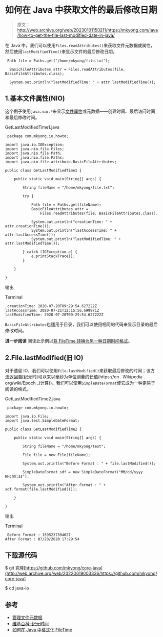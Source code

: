 # 如何在 Java 中获取文件的最后修改日期

> 原文：<http://web.archive.org/web/20230101150211/https://mkyong.com/java/how-to-get-the-file-last-modified-date-in-java/>

在 Java 中，我们可以使用`Files.readAttributes()`来获取文件元数据或属性，然后使用`lastModifiedTime()`来显示文件的最后修改日期。

```
 Path file = Paths.get("/home/mkyong/file.txt");

  BasicFileAttributes attr = Files.readAttributes(file, BasicFileAttributes.class);

  System.out.println("lastModifiedTime: " + attr.lastModifiedTime()); 
```

## 1.基本文件属性(NIO)

这个例子使用`java.nio.*`来显示[文件属性](http://web.archive.org/web/20220619003336/https://docs.oracle.com/javase/tutorial/essential/io/fileAttr.html)或元数据——创建时间、最后访问时间和最后修改时间。

GetLastModifiedTime1.java

```
 package com.mkyong.io.howto;

import java.io.IOException;
import java.nio.file.Files;
import java.nio.file.Path;
import java.nio.file.Paths;
import java.nio.file.attribute.BasicFileAttributes;

public class GetLastModifiedTime1 {

    public static void main(String[] args) {

        String fileName = "/home/mkyong/file.txt";

        try {

            Path file = Paths.get(fileName);
            BasicFileAttributes attr =
                Files.readAttributes(file, BasicFileAttributes.class);

            System.out.println("creationTime: " + attr.creationTime());
            System.out.println("lastAccessTime: " + attr.lastAccessTime());
            System.out.println("lastModifiedTime: " + attr.lastModifiedTime());

        } catch (IOException e) {
            e.printStackTrace();
        }

    }

} 
```

输出

Terminal

```
 creationTime: 2020-07-20T09:29:54.627222Z
lastAccessTime: 2020-07-21T12:15:56.699971Z
lastModifiedTime: 2020-07-20T09:29:54.627222Z 
```

`BasicFileAttributes`也适用于目录，我们可以使用相同的代码来显示目录的最后修改时间。

**进一步阅读**
阅读此示例以[将 FileTime 转换为另一种日期时间格式](/web/20220619003336/https://mkyong.com/java/how-to-format-filetime-in-java/)。

## 2.File.lastModified(旧 IO)

对于遗留 IO，我们可以使用`File.lastModified()`来获取最后修改的时间；该方法返回自[纪元时间]以来以毫秒为单位测量的长值(https://en . Wikipedia . org/wiki/Epoch _(计算))。我们可以使用`SimpleDateFormat`使它成为一种更易于阅读的格式。

GetLastModifiedTime2.java

```
 package com.mkyong.io.howto;

import java.io.File;
import java.text.SimpleDateFormat;

public class GetLastModifiedTime2 {

    public static void main(String[] args) {

        String fileName = "/home/mkyong/test";

        File file = new File(fileName);

        System.out.println("Before Format : " + file.lastModified());

        SimpleDateFormat sdf = new SimpleDateFormat("MM/dd/yyyy HH:mm:ss");

        System.out.println("After Format : " + sdf.format(file.lastModified()));

    }

} 
```

输出

Terminal

```
 Before Format : 1595237394627
After Format : 07/20/2020 17:29:54 
```

## 下载源代码

$ git 克隆[https://github.com/mkyong/core-java](http://web.archive.org/web/20220619003336/https://github.com/mkyong/core-java)

$ cd java-io

## 参考

*   [管理文件元数据](http://web.archive.org/web/20220619003336/https://docs.oracle.com/javase/tutorial/essential/io/fileAttr.html)
*   [维基百科–纪元时间](http://web.archive.org/web/20220619003336/https://en.wikipedia.org/wiki/Epoch_(computing))
*   [如何在 Java 中格式化 FileTime](/web/20220619003336/https://mkyong.com/java/how-to-format-filetime-in-java/)

<input type="hidden" id="mkyong-current-postId" value="2844">